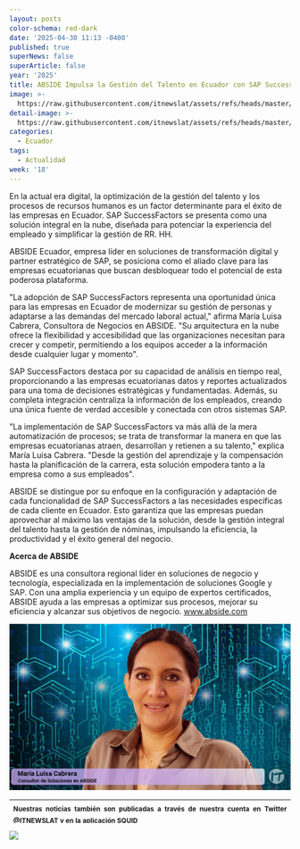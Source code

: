 ```yaml
---
layout: posts
color-schema: red-dark
date: '2025-04-30 11:13 -0400'
published: true
superNews: false
superArticle: false
year: '2025'
title: ABSIDE Impulsa la Gestión del Talento en Ecuador con SAP SuccessFactors
image: >-
  https://raw.githubusercontent.com/itnewslat/assets/refs/heads/master/img/540x320/Maria-Luisa-Cabrera-p.jpg
detail-image: >-
  https://raw.githubusercontent.com/itnewslat/assets/refs/heads/master/img/1024x680/Maria-Luisa-Cabrera-g.jpg
categories:
  - Ecuador
tags:
  - Actualidad
week: '18'
---
```

En la actual era digital, la optimización de la gestión del talento y los procesos de recursos humanos es un factor determinante para el éxito de las empresas en Ecuador. SAP SuccessFactors se presenta como una solución integral en la nube, diseñada para potenciar la experiencia del empleado y simplificar la gestión de RR. HH. 

ABSIDE Ecuador, empresa líder en soluciones de transformación digital y partner estratégico de SAP, se posiciona como el aliado clave para las empresas ecuatorianas que buscan desbloquear todo el potencial de esta poderosa plataforma.  

"La adopción de SAP SuccessFactors representa una oportunidad única para las empresas en Ecuador de modernizar su gestión de personas y adaptarse a las demandas del mercado laboral actual," afirma María Luisa Cabrera, Consultora de Negocios en ABSIDE. "Su arquitectura en la nube ofrece la flexibilidad y accesibilidad que las organizaciones necesitan para crecer y competir, permitiendo a los equipos acceder a la información desde cualquier lugar y momento".  

SAP SuccessFactors destaca por su capacidad de análisis en tiempo real, proporcionando a las empresas ecuatorianas datos y reportes actualizados para una toma de decisiones estratégicas y fundamentadas. Además, su completa integración centraliza la información de los empleados, creando una única fuente de verdad accesible y conectada con otros sistemas SAP. 

"La implementación de SAP SuccessFactors va más allá de la mera automatización de procesos; se trata de transformar la manera en que las empresas ecuatorianas atraen, desarrollan y retienen a su talento," explica María Luisa Cabrera. "Desde la gestión del aprendizaje y la compensación hasta la planificación de la carrera, esta solución empodera tanto a la empresa como a sus empleados". 

ABSIDE se distingue por su enfoque en la configuración y adaptación de cada funcionalidad de SAP SuccessFactors a las necesidades específicas de cada cliente en Ecuador. Esto garantiza que las empresas puedan aprovechar al máximo las ventajas de la solución, desde la gestión integral del talento hasta la gestión de nóminas, impulsando la eficiencia, la productividad y el éxito general del negocio. 

**Acerca de ABSIDE**

ABSIDE es una consultora regional líder en soluciones de negocio y tecnología, especializada en la implementación de soluciones Google y SAP. Con una amplia experiencia y un equipo de expertos certificados, ABSIDE ayuda a las empresas a optimizar sus procesos, mejorar su eficiencia y alcanzar sus objetivos de negocio.
www.abside.com

![](https://raw.githubusercontent.com/itnewslat/assets/refs/heads/master/img/540x320/Maria-Luisa-Cabrera-p.jpg)

<table style="height: 42px;" width="569">
<tbody>
<tr>
<td style="text-align: justify;"><sub><strong>Nuestras noticias también son publicadas a través de nuestra cuenta en Twitter <a href="https://twitter.com/itnewslat?lang=es">@ITNEWSLAT</a> y en la aplicación <a href="https://squidapp.co/en/">SQUID</a></strong></sub></td>
</tr>
</tbody>
</table>

<img src="https://tracker.metricool.com/c3po.jpg?hash=56f88a41e39ab42c063cc51676587a04"/>